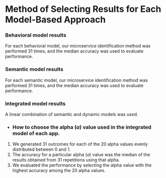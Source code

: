 # Method of Selecting Results for Each Model-Based Approach

### Behavioral model results

For each behavioral model, our microservice identification method was performed 31 times, and the median accuracy was used to evaluate performance.

### Semantic model results

For each semantic model, our microservice identification method was performed 31 times, and the median accuracy was used to evaluate performance.

### Integrated model results

A linear combination of semantic and dynamic models was used.

+ ### How to choose the alpha (_a_) value used in the integrated model of each app.

1) We generated 31 outcomes for each of the 20 alpha values evenly distributed between 0 and 1.
2) The accuracy for a particular alpha (_a_) value was the median of the results obtained from 31 repetitions using that alpha.
3) We evaluated the performance by selecting the alpha value with the highest accuracy among the 20 alpha values.


